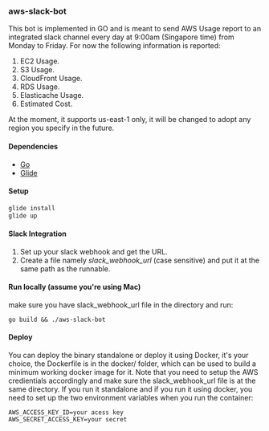 ### aws-slack-bot

This bot is implemented in GO and is meant to send AWS Usage report to an integrated slack channel every day at 9:00am (Singapore time) from Monday to Friday. For now the following information is reported:

1. EC2 Usage.
2. S3 Usage.
3. CloudFront Usage.
4. RDS Usage.
5. Elasticache Usage.
6. Estimated Cost.

At the moment, it supports us-east-1 only, it will be changed to adopt any region you specify in the future.

#### Dependencies
* [Go](https://golang.org/doc/install)
* [Glide](https://github.com/Masterminds/glide)

#### Setup
```bash
glide install
glide up
```

#### Slack Integration
1. Set up your slack webhook and get the URL.
2. Create a file namely *slack_webhook_url* (case sensitive) and put it at the same path as the runnable.

#### Run locally (assume you're using Mac)
make sure you have slack_webhook_url file in the directory and run:
```
go build && ./aws-slack-bot
```

#### Deploy
You can deploy the binary standalone or deploy it using Docker, it's your choice, the Dockerfile is in the docker/ folder,
which can be used to build a minimum working docker image for it.
Note that you need to setup the AWS credientials accordingly and make sure the slack_webhook_url file is at the same directory.
If you run it standalone and if you run it using docker, you need
to set up the two environment variables when you run the container:

```
AWS_ACCESS_KEY_ID=your acess key
AWS_SECRET_ACCESS_KEY=your secret
```